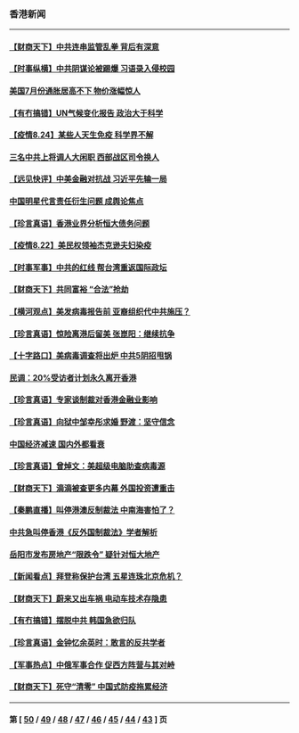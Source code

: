 ### 香港新闻
---
#### [【财商天下】中共连串监管乱拳 背后有深意](../../pages/ncid1349362/n13185386.md) 
#### [【时事纵横】中共阴谋论被踢爆 习语录入侵校园](../../pages/ncid1349362/n13185288.md) 
#### [美国7月份通胀居高不下 物价涨幅惊人](../../pages/ncid1349362/n13185274.md) 
#### [【有冇搞错】UN气候变化报告 政治大于科学](../../pages/ncid1349362/n13183633.md) 
#### [【疫情8.24】某些人天生免疫 科学界不解](../../pages/ncid1349362/n13183974.md) 
#### [三名中共上将调人大闲职 西部战区司令换人](../../pages/ncid1349362/n13182845.md) 
#### [【远见快评】中美金融对抗战 习近平先输一局](../../pages/ncid1349362/n13182737.md) 
#### [中国明星代言责任衍生问题 成舆论焦点](../../pages/ncid1349362/n13180697.md) 
#### [【珍言真语】香港业界分析恒大债务问题](../../pages/ncid1349362/n13179311.md) 
#### [【疫情8.22】美民权领袖杰克逊夫妇染疫](../../pages/ncid1349362/n13179250.md) 
#### [【时事军事】中共的红线 帮台湾重返国际政坛](../../pages/ncid1349362/n13176931.md) 
#### [【财商天下】共同富裕 “合法”抢劫](../../pages/ncid1349362/n13178623.md) 
#### [【横河观点】美发病毒报告前 亚裔组织代中共施压？](../../pages/ncid1349362/n13178649.md) 
#### [【珍言真语】惊险离港后留美 张崑阳：继续抗争](../../pages/ncid1349362/n13178150.md) 
#### [【十字路口】美病毒调查将出炉 中共5阴招甩锅](../../pages/ncid1349362/n13177991.md) 
#### [民调：20%受访者计划永久离开香港](../../pages/ncid1349362/n13177828.md) 
#### [【珍言真语】专家谈制裁对香港金融业影响](../../pages/ncid1349362/n13173490.md) 
#### [【珍言真语】向狱中邹幸彤求婚 野渡：坚守信念](../../pages/ncid1349362/n13173429.md) 
#### [中国经济减速 国内外都看衰](../../pages/ncid1349362/n13176618.md) 
#### [【珍言真语】曾焯文：美超级电脑助查病毒源](../../pages/ncid1349362/n13177664.md) 
#### [【财商天下】滴滴被查更多内幕 外国投资遭重击](../../pages/ncid1349362/n13176905.md) 
#### [【秦鹏直播】叫停港澳反制裁法 中南海害怕了？](../../pages/ncid1349362/n13176987.md) 
#### [中共急叫停香港《反外国制裁法》学者解析](../../pages/ncid1349362/n13176564.md) 
#### [岳阳市发布房地产“限跌令” 疑针对恒大地产](../../pages/ncid1349362/n13174667.md) 
#### [【新闻看点‭】拜登称保护台湾 五星连珠北京危机？](../../pages/ncid1349362/n13173806.md) 
#### [【财商天下】蔚来又出车祸 电动车技术存隐患](../../pages/ncid1349362/n13173736.md) 
#### [【有冇搞错】摆脱中共 韩国急欲归队](../../pages/ncid1349362/n13171605.md) 
#### [【珍言真语】金钟忆余英时：敢言的反共学者](../../pages/ncid1349362/n13172012.md) 
#### [【军事热点】中俄军事合作 促西方阵营与其对峙](../../pages/ncid1349362/n13171647.md) 
#### [【财商天下】死守“清零” 中国式防疫拖累经济](../../pages/ncid1349362/n13171729.md) 

---
#### 第 [ [50](./50.md) / [49](./49.md) / [48](./48.md) / [47](./47.md) / [46](./46.md) / [45](./45.md) / [44](./44.md) / [43](./43.md) ] 页

